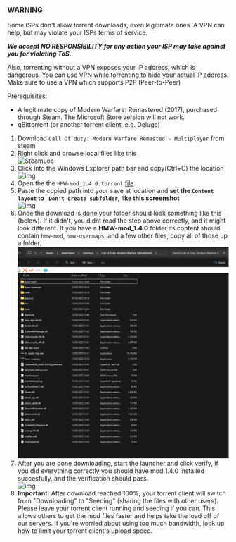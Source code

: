 ### WARNING 
Some ISPs don't allow torrent downloads, even legitimate ones. A VPN can help, but may violate your ISPs terms of service.  

***We accept NO RESPONSIBILITY for any action your ISP may take against you for violating ToS.***
 
Also, torrenting without a VPN exposes your IP address, which is dangerous.
You can use VPN while torrenting to hide your actual IP address.
Make sure to use a VPN which supports P2P (Peer-to-Peer)

Prerequisites:
- A legitimate copy of Modern Warfare: Remastered (2017), purchased through Steam. The Microsoft Store version will not work.
- qBittorrent (or another torrent client, e.g. Deluge)

1. Download `Call Of duty: Modern Warfare Remasted - Multiplayer` from steam
2. Right click and browse local files like this  
![SteamLoc](/assets/images/Pasted_image_20250515113826.png)
3. Click into the Windows Explorer path bar and copy(Ctrl+C) the location  
![img](/assets/images/Pasted_image_20250515113948.png)
4. Open the the `HMW-mod_1.4.0.torrent` [file](/HMW-mod_1.4.0.torrent).  
5. Paste the copied path into your save at location and **set the `Content layout` to ` Don't create subfolder`, like this screenshot**  
![img](/assets/images/Pasted_image_20250515114428.png)
6. Once the download is done your folder should look something like this (below). If it didn't, you didnt read the step above correctly, and it might look different. If you have a **HMW-mod_1.4.0** folder its content should contain `hmw-mod`, `hmw-usermaps`, and a few other files, copy all of those up a folder.  
![img](/assets/images/post-download.png)  
7. After you are done downloading, start the launcher and click verify, if you did everything correctly you should have mod 1.4.0 installed succesfully, and the verification should pass.  
![img](/assets/images/Launcher_done.png)
8. **Important:** After download reached 100%, your torrent client will switch from "Downloading" to "Seeding" (sharing the files with other users). Please leave your torrent client running and seeding if you can. This allows others to get the mod files faster and helps take the load off of our servers. If you're worried about using too much bandwidth, look up how to limit your torrent client's upload speed.